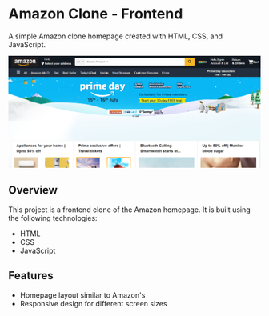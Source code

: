 # Amazon Clone - Frontend

A simple Amazon clone homepage created with HTML, CSS, and JavaScript.

![Amazon Clone Screenshot](img/Screenshot%202023-11-02%20212149.png)

## Overview

This project is a frontend clone of the Amazon homepage. It is built using the following technologies:

- HTML
- CSS
- JavaScript

## Features

- Homepage layout similar to Amazon's
- Responsive design for different screen sizes

